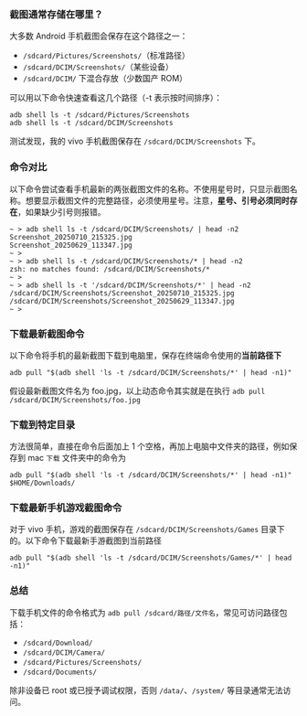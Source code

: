 ### 截图通常存储在哪里？

大多数 Android 手机截图会保存在这个路径之一：

- `/sdcard/Pictures/Screenshots/`（标准路径）
- `/sdcard/DCIM/Screenshots/`（某些设备）
- `/sdcard/DCIM/` 下混合存放（少数国产 ROM）

可以用以下命令快速查看这几个路径（-t 表示按时间排序）：

```shell
adb shell ls -t /sdcard/Pictures/Screenshots
adb shell ls -t /sdcard/DCIM/Screenshots
```

测试发现，我的 vivo 手机截图保存在 `/sdcard/DCIM/Screenshots` 下。

### 命令对比

以下命令尝试查看手机最新的两张截图文件的名称。不使用星号时，只显示截图名称。想要显示截图文件的完整路径，必须使用星号。注意，**星号、引号必须同时存在**，如果缺少引号则报错。

```shell
~ > adb shell ls -t /sdcard/DCIM/Screenshots/ | head -n2
Screenshot_20250710_215325.jpg
Screenshot_20250629_113347.jpg
~ >
~ > adb shell ls -t /sdcard/DCIM/Screenshots/* | head -n2
zsh: no matches found: /sdcard/DCIM/Screenshots/*
~ >
~ > adb shell ls -t '/sdcard/DCIM/Screenshots/*' | head -n2
/sdcard/DCIM/Screenshots/Screenshot_20250710_215325.jpg
/sdcard/DCIM/Screenshots/Screenshot_20250629_113347.jpg
~ >
```

### 下载最新截图命令

以下命令将手机的最新截图下载到电脑里，保存在终端命令使用的**当前路径下**

```shell
adb pull "$(adb shell 'ls -t /sdcard/DCIM/Screenshots/*' | head -n1)"
```

假设最新截图文件名为 foo.jpg，以上动态命令其实就是在执行
`adb pull /sdcard/DCIM/Screenshots/foo.jpg`

### 下载到特定目录

方法很简单，直接在命令后面加上 1 个空格，再加上电脑中文件夹的路径，例如保存到 mac `下载` 文件夹中的命令为

```shell
adb pull "$(adb shell 'ls -t /sdcard/DCIM/Screenshots/*' | head -n1)" $HOME/Downloads/
```

### 下载最新手机游戏截图命令

对于 vivo 手机，游戏的截图保存在 `/sdcard/DCIM/Screenshots/Games` 目录下的。以下命令下载最新手游截图到当前路径

```shell
adb pull "$(adb shell 'ls -t /sdcard/DCIM/Screenshots/Games/*' | head -n1)"
```

### 总结

下载手机文件的命令格式为 `adb pull /sdcard/路径/文件名`，常见可访问路径包括：

- `/sdcard/Download/`
- `/sdcard/DCIM/Camera/`
- `/sdcard/Pictures/Screenshots/`
- `/sdcard/Documents/`

除非设备已 root 或已授予调试权限，否则 `/data/`、`/system/` 等目录通常无法访问。
